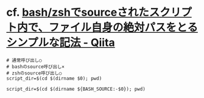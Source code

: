 # cf. [bash/zshでsourceされたスクリプト内で、ファイル自身の絶対パスをとるシンプルな記法 - Qiita](http://qiita.com/yudoufu/items/48cb6fb71e5b498b2532)

```shell
# 通常呼び出し○
# bashのsource呼び出し×
# zshのsource呼び出し○
script_dir=$(cd $(dirname $0); pwd)
```

```shell
script_dir=$(cd $(dirname ${BASH_SOURCE:-$0}); pwd)
```
